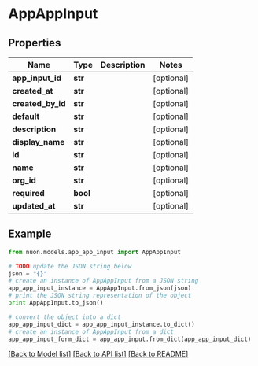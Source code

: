 # AppAppInput


## Properties

Name | Type | Description | Notes
------------ | ------------- | ------------- | -------------
**app_input_id** | **str** |  | [optional] 
**created_at** | **str** |  | [optional] 
**created_by_id** | **str** |  | [optional] 
**default** | **str** |  | [optional] 
**description** | **str** |  | [optional] 
**display_name** | **str** |  | [optional] 
**id** | **str** |  | [optional] 
**name** | **str** |  | [optional] 
**org_id** | **str** |  | [optional] 
**required** | **bool** |  | [optional] 
**updated_at** | **str** |  | [optional] 

## Example

```python
from nuon.models.app_app_input import AppAppInput

# TODO update the JSON string below
json = "{}"
# create an instance of AppAppInput from a JSON string
app_app_input_instance = AppAppInput.from_json(json)
# print the JSON string representation of the object
print AppAppInput.to_json()

# convert the object into a dict
app_app_input_dict = app_app_input_instance.to_dict()
# create an instance of AppAppInput from a dict
app_app_input_form_dict = app_app_input.from_dict(app_app_input_dict)
```
[[Back to Model list]](../README.md#documentation-for-models) [[Back to API list]](../README.md#documentation-for-api-endpoints) [[Back to README]](../README.md)


